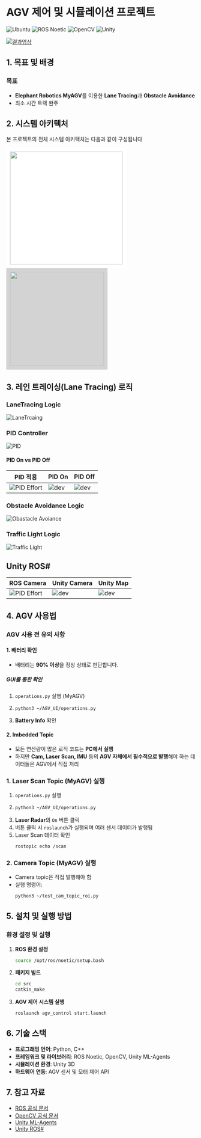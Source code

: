 # AGV 제어 및 시뮬레이션 프로젝트
![Ubuntu](https://img.shields.io/badge/Ubuntu-20.04-orange?logo=ubuntu)
![ROS Noetic](https://img.shields.io/badge/ROS_Noetic-blue?logo=ros)
![OpenCV](https://img.shields.io/badge/OpenCV-4.5.0-green?logo=opencv)
![Unity](https://img.shields.io/badge/Unity-2022.3-black?logo=unity)

[![결과영상](http://img.youtube.com/vi/pBbq8m0RX9M/0.jpg)](https://www.youtube.com/watch?v=pBbq8m0RX9M)



## 1. 목표 및 배경
### 목표    
- **Elephant Robotics MyAGV**를 이용한 **Lane Tracing**과 **Obstacle Avoidance**
- 최소 시간 트랙 완주

## 2. 시스템 아키텍처
본 프로젝트의 전체 시스템 아키텍처는 다음과 같이 구성됩니다

<img src="git_images/sys_arc.png" style="background-color: white; padding: 10px;" width="300">
<img src="git_images/dev_arc.png" style="background-color: lightgray; padding: 10px;" width="250">




## 3. 레인 트레이싱(Lane Tracing) 로직
### LaneTracing Logic
![LaneTrcaing](git_images/lane_tracing.png)

### PID Controller
![PID](git_images/pid.png)

#### PID On vs PID Off
| PID 적용 | PID On | PID Off|
|------|------|------|
| ![PID Effort](git_images/pid_effort.png) | ![dev](git_images/pid_on.gif) | ![dev](git_images/pid_off.gif) |

### Obstacle Avoidance Logic
![Obastacle Avoiance](git_images/avoidance.png)

### Traffic Light Logic
![Traffic Light](git_images/traffic_light.png)

## Unity ROS#
|  ROS Camera | Unity Camera | Unity Map|
|------|------|------|
| ![PID Effort](git_images/unity1.png) | ![dev](git_images/unity2.png) | ![dev](git_images/unity3.png) |

## 4. AGV 사용법
### AGV 사용 전 유의 사항
#### 1. 배터리 확인
- 배터리는 **90% 이상**을 정상 상태로 판단합니다.
##### GUI를 통한 확인
1. `operations.py` 실행 (MyAGV)
2. ```bash
   python3 ~/AGV_UI/operations.py
   ```
3. **Battery Info** 확인

#### 2. Imbedded Topic
- 모든 연산량이 많은 로직 코드는 **PC에서 실행**
- 하지만 **Cam, Laser Scan, IMU** 등의 **AGV 자체에서 필수적으로 발행**해야 하는 데이터들은 AGV에서 직접 처리

### 1. Laser Scan Topic (MyAGV) 실행
1. `operations.py` 실행
2. ```bash
   python3 ~/AGV_UI/operations.py
   ```
3. **Laser Radar**의 `On` 버튼 클릭
4. 버튼 클릭 시 `roslaunch`가 실행되며 여러 센서 데이터가 발행됨
5. Laser Scan 데이터 확인
   ```bash
   rostopic echo /scan
   ```

### 2. Camera Topic (MyAGV) 실행
- Camera topic은 직접 발행해야 함
- 실행 명령어:
   ```bash
   python3 ~/test_cam_topic_roi.py
   ```

## 5. 설치 및 실행 방법

### 환경 설정 및 실행
1. **ROS 환경 설정**
   ```bash
   source /opt/ros/noetic/setup.bash
   ```
2. **패키지 빌드**
   ```bash
   cd src
   catkin_make
   ```
3. **AGV 제어 시스템 실행**
   ```bash
   roslaunch agv_control start.launch
   ```


## 6. 기술 스택
- **프로그래밍 언어**: Python, C++
- **프레임워크 및 라이브러리**: ROS Noetic, OpenCV, Unity ML-Agents
- **시뮬레이션 환경**: Unity 3D
- **하드웨어 연동**: AGV 센서 및 모터 제어 API

## 7. 참고 자료
- [ROS 공식 문서](https://www.ros.org/)
- [OpenCV 공식 문서](https://opencv.org/)
- [Unity ML-Agents](https://github.com/Unity-Technologies/ml-agents)
- [Unity ROS#](https://github.com/siemens/ros-sharp)

